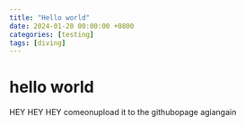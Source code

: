```yaml
---
title: "Hello world"
date: 2024-01-20 00:00:00 +0800
categories: [testing]
tags: [diving]     
---
```



# hello world
HEY HEY HEY
comeonupload it to the githubopage
agiangain